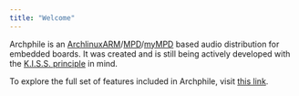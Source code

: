 ```yaml
---
title: "Welcome"
---
```


Archphile is an [ArchlinuxARM](https://archlinuxarm.org/)/[MPD](https://www.musicpd.org/)/[myMPD](https://jcorporation.github.io/myMPD/) based audio distribution for embedded boards. It was created and is still being actively developed with the [K.I.S.S. principle](https://en.wikipedia.org/wiki/KISS_principle) in mind. 

To explore the full set of features included in Archphile, visit [this link](https://archphile.org/about/).